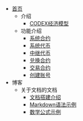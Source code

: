- [首页](README.md)
    - 介绍
        - [CODEX经济模型](zh-cn/codex-modelv1.md)
    - 功能介绍
        - [系统合约](zh-cn/contract/System/System.md)
        - [系统代币](zh-cn/contract/token/force.token.md)
        - [中继代币](zh-cn/contract/token/relay.token.md)
        - [兑换合约](zh-cn/contract/transaction/bridge.md)
        - [交易合约](zh-cn/contract/transaction/match.md)
        - [创建账号](zh-cn/contract/System/newaccount.md)
- 博客
    - 关于文档的文档
        - [文档搭建介绍](example/doc_introduction.md)
        - [Markdown语法示例](example/example.md)
        - [数学公式示例](example/example_maths.md)

